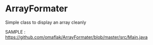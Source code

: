 # ArrayFormater
Simple class to display an array cleanly

SAMPLE : https://github.com/omaflak/ArrayFormater/blob/master/src/Main.java
